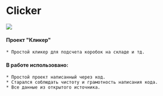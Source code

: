# Clicker

<img src="https://github.com/iMrOwl/Clicker/blob/master/ImageReadMe/1.png" align="center">

#### Проект "Кликер"

    * Простой кликер для подсчета коробок на складе и тд.

#### В работе использовано:
    * Простой проект написанный через код.
    * Старался соблюдать чистоту и грамотность написания кода.
    * Все данные из открытого источника.
